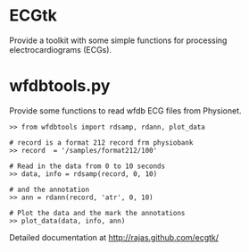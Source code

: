 ECGtk
=====
Provide a toolkit with some simple functions for processing electrocardiograms (ECGs).

wfdbtools.py
============
Provide some functions to read wfdb ECG files from Physionet.

    >> from wfdbtools import rdsamp, rdann, plot_data

    # record is a format 212 record frm physiobank
    >> record  = '/samples/format212/100'

    # Read in the data from 0 to 10 seconds
    >> data, info = rdsamp(record, 0, 10)

    # and the annotation
    >> ann = rdann(record, 'atr', 0, 10)

    # Plot the data and the mark the annotations
    >> plot_data(data, info, ann)

Detailed documentation at http://rajas.github.com/ecgtk/


